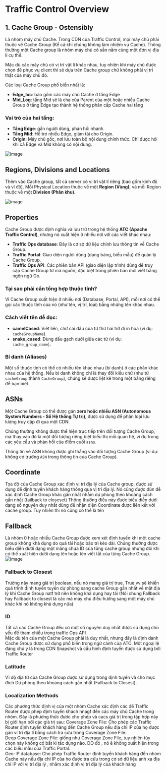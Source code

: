 
# Traffic Control Overview

## 1. Cache Group - Ostensibly
Là nhóm máy chủ Cache. Trong CDN của Traffic Control, mọi máy chủ phải thuộc về Cache Group (Kể cả khi chúng không làm nhiệm vụ Cache). Thông thường một Cache group là nhóm máy chủ có sẵn nằm cùng một đơn vị địa lí cụ thể.

Mặc dù các máy chủ có vị trí vật lí khác nhau, tuy nhiên khi máy chủ được chọn để phục vụ client thì sẽ dựa trên Cache group chứ không phải vị trí thật của máy chủ đó.

Các loại Cache Group phổ biến nhất là:
- **Edge_loc**: bao gồm các máy chủ Cache ở tầng Edge
- **Mid_Log**: tầng Mid sẽ là cha của Parent của một hoặc nhiều Cache Group ở tầng Edge tạo thành hệ thống phân cấp Cache hai tầng

### Vai trò của hai tầng:
- **Tầng Edge**: gần người dùng, phản hồi nhanh.
- **Tầng Mid**: Hỗ trợ nhiều Edge, giảm tải cho Origin.
- **Origin**: Máy chủ gốc, nơi lưu toàn bộ nội dung chính thức. Chỉ được hỏi khi cả Edge và Mid không có nội dung.

![image](https://github.com/user-attachments/assets/765b0b9f-2457-4c12-bcee-3846c5c3ea43)

## Regions, Divisions and Locations

Thêm vào Cache group, tất cả server có vị trí vật lí riêng (bao gồm kinh độ và vĩ độ). Mỗi Physical Location thuộc về một **Region (Vùng)**, và mỗi Region thuộc về một **Division (Phân khu)**.

![image](https://github.com/user-attachments/assets/840d7117-0f68-4fd0-9792-fba1df2723e7)

## Properties
Cache Group được định nghĩa và lưu trữ trong hệ thống **ATC (Apache Traffic Control)**, nhưng nó xuất hiện ở nhiều nơi với các viết khác nhau:
- **Traffic Ops database**: Đây là cơ sở dữ liệu chính lưu thông tin về Cache Group.
- **Traffic Portal**: Giao diện người dùng (dạng bảng, biểu mẫu) để quản lý Cache Group.
- **Traffic Ops API**: Các phiên bản API (giao diện lập trình) dùng để truy cập Cache Group từ mã nguồn, đặc biệt trong phiên bản mới viết bằng ngôn ngữ Go.

### Tại sao phải cần tổng hợp thuộc tính?
Vì Cache Group xuất hiện ở nhiều nơi (Database, Portal, API), mỗi nơi có thể gọi các thuộc tính của nó (như tên, vị trí, loại) bằng những tên khác nhau.

### Cách viết tên dễ đọc:
- **camelCased**: Viết liền, chữ cái đầu của từ thứ hai trở đi in hoa (ví dụ: `cacheGroupName`).
- **snake_cased**: Dùng dấu gạch dưới giữa các từ (ví dụ: `cache_group_name`).

### Bí danh (Aliases)
Một số thuộc tính có thể có nhiều tên khác nhau (bí danh) ở các phần khác nhau của hệ thống.
Nếu bí danh không chỉ là thay đổi kiểu chữ (như từ `cacheGroup` thành `CacheGroup`), chúng sẽ được liệt kê trong một bảng riêng để bạn biết.

## ASNs
Một Cache Group có thể được gán **zero hoặc nhiều ASN (Autonomous System Numbers - Số Hệ thống Tự trị)**, được sử dụng để phân loại lưu lượng truy cập đi qua một CDN. 

Chúng thường không được thể hiện trực tiếp trên đối tượng Cache Group, mà thay vào đó là một đối tượng riêng biệt biểu thị mối quan hệ, ví dụ trong các yêu cầu và phản hồi của điểm cuối `asns`.

Thông tin về ASN không được ghi thẳng vào đối tượng Cache Group (ví dụ: không có trường `ASN` trong thông tin của Cache Group).

## Coordinate
Tọa độ của Cache Group xác định vị trí địa lý của Cache group, được sử dụng để định tuyến khách hàng thông qua vị trí địa lý. Nó cũng được dùn để xác định Cache Group khác gần nhất nhằm dự phòng theo khoảng cách gần nhất (failback to closeset) 
Thông thường điều này được biểu diễn dưới dạng số nguyên duy nhất dùng để nhận diện Coordinate được liên kết với cache group. Tuy nhiên thì nó cũng có thể là tên  
## Fallback
Là nhóm 0 hoặc nhiều Cache Group được xem xét định tuyến khi một cache group không khả dụng do quá tải hoặc bảo trì kéo dài. Chúng thường được biểu diễn dưới dạng một mảng chứa ID của từng cache group nhưng đôi khi có thể xuất hiện dưới dạng tên hoặc tên viết tắt của từng Cache Group.  
![image](https://github.com/user-attachments/assets/e9d6d706-62ac-49a7-a94e-b4b2a14f7b79)

### Fallback to Closest
Trường này mang giá trị boolean, nếu nó mang giá trị true, True vv sẽ khiến quá trình định tuyến tuyến dự phòng sang cache Group gần nhất về mặt địa lý khi Cache Group natf trở nên không khả dụng hay tải 
(Nói chung Fallback hay Fallback to closest là các mà máy chủ điều hướng sang một máy chủ khác khi nó không khả dụng nữa)
### ID 
Tất cả các Cache Group đều có một số nguyên duy nhất được sử dụng chủ yếu để tham chiều trong traffic Ops API  
Mặc dù tên của một Cache Group phải là duy nhất, nhưng đây là định danh Cache Group được sử dụng phổ biến trong ngữ cảnh của ATC. Một ngoại lệ đáng chú ý là trong CDN Snapshot và cấu hình định tuyến  được sử dụng bởi Traffic Router  
### Latitude
Vĩ độ địa từ của Cache Group được sử dụng trong định tuyến và cho mục đích Dự phòng theo khoảng cách gần nhất (Fallback to Closest).  
### Localization Methods
 Các phương thức định vị của một nhóm Cache xác định các để Traffic Router được phép định tuyến khách hnagf đến các máy chủ Cache trong nhóm. Đây là phương thức đươc cho phép và cacs giá trị trong tập hợp này bị giới hạn bởi các giá trị sau:
   Coverage Zone File: Cho phép các Traffic Router định tuyến khách hàng đến Cache Group nếu địa chỉ IP của họ được gán ví trí địa lí bằng cách tra cứu trong Coverage Zone File.  
    Deep Coverage Zone File: giống như Coverage Zone File, tuy nhiên tùy chọn này không có bất kì tác dụng nào. DO đó , nó ẽ không xuất hiện trong các biểu mẫu của Traffic Portal.  
    Geo-IP database: Cho phép Traffic Router định tuyến khách hàng đến nhóm Cache này nếu địa chỉ IP của ho được tra cứu trong cơ sở dữ liệu anh xạ địa chỉ IP với vị trí địa lý , nhằm xác định vị trí địa lý của khách hàng
    

